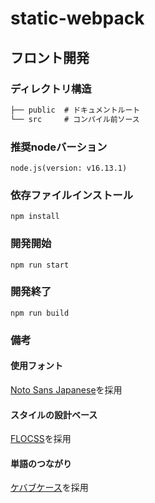 # static-webpack

## フロント開発

### ディレクトリ構造

```txt
├── public  # ドキュメントルート
└── src     # コンパイル前ソース
```

### 推奨nodeバーション
```
node.js(version: v16.13.1)
```

### 依存ファイルインストール
```
npm install
```

### 開発開始
```
npm run start
```

### 開発終了
```
npm run build
```

### 備考

#### 使用フォント
[Noto Sans Japanese](https://fonts.google.com/noto/specimen/Noto+Sans+JP)を採用

#### スタイルの設計ベース
[FLOCSS](https://github.com/hiloki/flocss)を採用

#### 単語のつながり
[ケバブケース](https://qiita.com/ybiquitous/items/75288bacb596a82a2805)を採用
